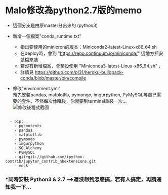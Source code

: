 # Malo修改為python2.7版的memo

- 這個分支是由原master分出來的 (python3)

- 新增一個檔案"conda_runtime.txt"
  - 指出要使用的minicron的版本：Miniconda2-latest-Linux-x86_64.sh
  - 在deploy時，會到 "https://repo.continuum.io/miniconda/" 這地方抓安裝檔來裝
  - 若沒有新增檔案，會預設使用 "Miniconda3-latest-Linux-x86_64.sh" ，
  - 詳情見 <https://github.com/pl31/heroku-buildpack-conda/blob/master/bin/compile>
  
- 修改"environment.yml"  
  預先安裝pandas, matplotlib, pymongo, imgurpython, PyMySQL等自己需要的套件，不然每次休眠後，你就要到terminal重裝一次…  
![修改後程式截圖](https://imgur.com/We4J6gB.png)
<pre><code>
  - pip:
    - pgcontents
    - pandas
    - matplotlib
    - pymongo
    - imgurpython
    - SQLAlchemy
    - PyMySQL
    - git+git://github.com/ipython-contrib/jupyter_contrib_nbextensions.git
    - mock
</code></pre>

### *同時安裝 Python3 & 2.7 -->還沒想到怎麼搞，若有人搞定，再請通知我一下…
